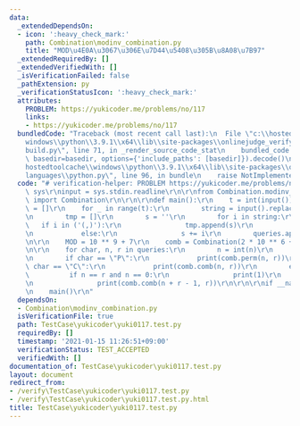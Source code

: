 ```yaml
---
data:
  _extendedDependsOn:
  - icon: ':heavy_check_mark:'
    path: Combination\modinv_combination.py
    title: "MOD\u4E0A\u3067\u306E\u7D44\u5408\u305B\u8A08\u7B97"
  _extendedRequiredBy: []
  _extendedVerifiedWith: []
  _isVerificationFailed: false
  _pathExtension: py
  _verificationStatusIcon: ':heavy_check_mark:'
  attributes:
    PROBLEM: https://yukicoder.me/problems/no/117
    links:
    - https://yukicoder.me/problems/no/117
  bundledCode: "Traceback (most recent call last):\n  File \"c:\\hostedtoolcache\\\
    windows\\python\\3.9.1\\x64\\lib\\site-packages\\onlinejudge_verify\\documentation\\\
    build.py\", line 71, in _render_source_code_stat\n    bundled_code = language.bundle(stat.path,\
    \ basedir=basedir, options={'include_paths': [basedir]}).decode()\n  File \"c:\\\
    hostedtoolcache\\windows\\python\\3.9.1\\x64\\lib\\site-packages\\onlinejudge_verify\\\
    languages\\python.py\", line 96, in bundle\n    raise NotImplementedError\nNotImplementedError\n"
  code: "# verification-helper: PROBLEM https://yukicoder.me/problems/no/117\r\nimport\
    \ sys\r\ninput = sys.stdin.readline\r\n\r\nfrom Combination.modinv_combination\
    \ import Combination\r\n\r\n\r\ndef main():\r\n    t = int(input())\r\n    queries\
    \ = []\r\n    for _ in range(t):\r\n        string = input().replace('\\n', '')\r\
    \n        tmp = []\r\n        s = ''\r\n        for i in string:\r\n         \
    \   if i in ('(,)'):\r\n                tmp.append(s)\r\n                s = ''\r\
    \n            else:\r\n                s += i\r\n        queries.append(tmp)\r\
    \n\r\n    MOD = 10 ** 9 + 7\r\n    comb = Combination(2 * 10 ** 6 + 10, MOD)\r\
    \n\r\n    for char, n, r in queries:\r\n        n = int(n)\r\n        r = int(r)\r\
    \n        if char == \"P\":\r\n            print(comb.perm(n, r))\r\n        elif\
    \ char == \"C\":\r\n            print(comb.comb(n, r))\r\n        else:\r\n  \
    \          if n == r and n == 0:\r\n                print(1)\r\n            else:\r\
    \n                print(comb.comb(n + r - 1, r))\r\n\r\n\r\nif __name__ == '__main__':\r\
    \n    main()\r\n"
  dependsOn:
  - Combination\modinv_combination.py
  isVerificationFile: true
  path: TestCase\yukicoder\yuki0117.test.py
  requiredBy: []
  timestamp: '2021-01-15 11:26:51+09:00'
  verificationStatus: TEST_ACCEPTED
  verifiedWith: []
documentation_of: TestCase\yukicoder\yuki0117.test.py
layout: document
redirect_from:
- /verify\TestCase\yukicoder\yuki0117.test.py
- /verify\TestCase\yukicoder\yuki0117.test.py.html
title: TestCase\yukicoder\yuki0117.test.py
---
```

